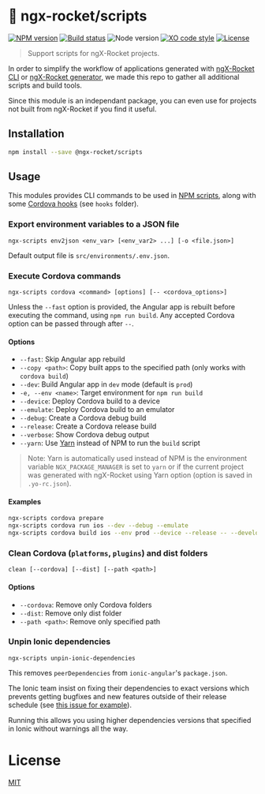 # :rocket: ngx-rocket/scripts

[![NPM version](https://img.shields.io/npm/v/@ngx-rocket/scripts.svg)](https://www.npmjs.com/package/@ngx-rocket/scripts)
[![Build status](https://img.shields.io/travis/ngx-rocket/scripts/master.svg)](https://travis-ci.org/ngx-rocket/scripts)
![Node version](https://img.shields.io/badge/node-%3E%3D6.0.0-brightgreen.svg)
[![XO code style](https://img.shields.io/badge/code_style-XO-5ed9c7.svg)](https://github.com/sindresorhus/xo)
[![License](https://img.shields.io/badge/license-MIT-blue.svg)](LICENSE)

> Support scripts for ngX-Rocket projects.

In order to simplify the workflow of applications generated with [ngX-Rocket CLI](https://github.com/ngx-rocket/cli)
or [ngX-Rocket generator](https://github.com/ngx-rocket/generator-ngx-rocket), we made this repo to gather all
additional scripts and build tools.

Since this module is an independant package, you can even use for projects not built from ngX-Rocket if you find it
useful.

## Installation

```bash
npm install --save @ngx-rocket/scripts
```

## Usage

This modules provides CLI commands to be used in [NPM scripts](https://docs.npmjs.com/misc/scripts), along with some
[Cordova hooks](https://cordova.apache.org/docs/en/latest/guide/appdev/hooks/) (see `hooks` folder).

### Export environment variables to a JSON file

`ngx-scripts env2json <env_var> [<env_var2> ...] [-o <file.json>]`

Default output file is `src/environments/.env.json`.

### Execute Cordova commands

`ngx-scripts cordova <command> [options] [-- <cordova_options>]`

Unless the `--fast` option is provided, the Angular app is rebuilt before executing the command, using `npm run build`.
Any accepted Cordova option can be passed through after `--`.

#### Options
- `--fast`: Skip Angular app rebuild
- `--copy <path>`: Copy built apps to the specified path (only works with `cordova build`)
- `--dev`: Build Angular app in `dev` mode (default is `prod`)
- `-e, --env <name>`: Target environment for `npm run build`
- `--device`: Deploy Cordova build to a device
- `--emulate`: Deploy Cordova build to an emulator
- `--debug`: Create a Cordova debug build
- `--release`: Create a Cordova release build
- `--verbose`: Show Cordova debug output
- `--yarn`: Use [Yarn](https://yarnpkg.com) instead of NPM to run the `build` script

> Note: Yarn is automatically used instead of NPM is the environment variable `NGX_PACKAGE_MANAGER` is set to `yarn` or
> if the current project was generated with ngX-Rocket using Yarn option (option is saved in `.yo-rc.json`).

#### Examples
```bash
ngx-scripts cordova prepare
ngx-scripts cordova run ios --dev --debug --emulate
ngx-scripts cordova build ios --env prod --device --release -- --developmentTeam="ABCD" --provisioningProfile="UUID"
````

### Clean Cordova (`platforms`, `plugins`) and dist folders

`clean [--cordova] [--dist] [--path <path>]`

#### Options
- `--cordova`: Remove only Cordova folders
- `--dist`: Remove only dist folder
- `--path <path>`: Remove only specified path

### Unpin Ionic dependencies

`ngx-scripts unpin-ionic-dependencies`

This removes `peerDependencies` from `ionic-angular`'s `package.json`.

The Ionic team insist on fixing their dependencies to exact versions which prevents getting bugfixes and new features
outside of their release schedule (see [this issue for example](https://github.com/ionic-team/ionic/issues/11741)).

Running this allows you using higher dependencies versions that specified in Ionic without warnings all the way.

# License

[MIT](LICENSE)
